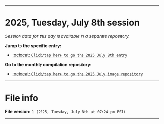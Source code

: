 
***

# 2025, Tuesday, July 8th session

_Session data for this day is available in a separate repository._

**Jump to the specific entry:**

- [:octocat: `Click/tap here to go the 2025 July 8th entry`](https://github.com/seanpm2001/SeansLifeArchive_Images_MotorWorld_CarFactory_Y2025_V7/tree/SeansLifeArchive_Images_MotorWorld_CarFactory_Y2025_V7_Main-dev/2025/07_July/08/)

**Go to the monthly compilation repository:**

- [:octocat: `Click/tap here to go the 2025 July image repository`](https://github.com/seanpm2001/SeansLifeArchive_Images_MotorWorld_CarFactory_Y2025_V7/)

***

# File info

**File version:** `1 (2025, Tuesday, July 8th at 07:24 pm PST)`

***

